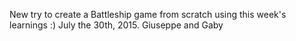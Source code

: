 New try to create a Battleship game from scratch using this week's learnings :) July the 30th, 2015. Giuseppe and Gaby
